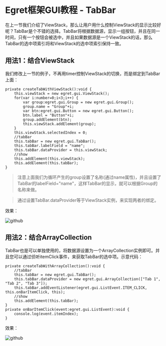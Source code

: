 Egret框架GUI教程 - TabBar
===============

在上一节我们介绍了ViewStack，那么让用户用什么控制ViewStack的显示比较好呢？TabBar是个不错的选择。TabBar将根据数据源，显示一组按钮，并且在同一时间，只有一个按钮会被选中，并且如果数据源是一个ViewStack的话，那么TabBar的选中项索引将和ViewStack的选中项索引保持一致。

用法1：结合ViewStack
--------------------------

我们修改上一节的例子，不再用timer控制ViewStack的切换，而是绑定到TabBar上面：

```
private createTabWithViewStack():void {
    this.viewStack = new egret.gui.ViewStack();
    for(var i:number=0;i<3;i++) {
        var group:egret.gui.Group = new egret.gui.Group();
        group.name = "Group"+i;
        var btn:egret.gui.Button = new egret.gui.Button();
        btn.label = "Button"+i;
        group.addElement(btn);
        this.viewStack.addElement(group);
    }
    this.viewStack.selectedIndex = 0;
    //tabBar
    this.tabBar = new egret.gui.TabBar();
    this.tabBar.labelField = "name";
    this.tabBar.dataProvider = this.viewStack;
    //show
    this.addElement(this.viewStack);
    this.addElement(this.tabBar);
}
```

> 注意上面我们为循环产生的group设置了名称(通过name属性)，并且设置了TabBar的labelField="name"，这样TabBar的显示，就可以根据Group的名称来做。

> 通过设置TabBar.dataProvider等于ViewStack实例，来实现两者的绑定。

效果：

![github](https://raw.githubusercontent.com/NeoGuo/html5-documents/master/egret-gui/images/tabbar1.png "Egret")

用法2：结合ArrayCollection
--------------------------

TabBar也是可以单独使用的，将数据源设置为一个ArrayCollection实例即可。并且您可以通过侦听itemClick事件，来获取TabBar的选中项。示意代码：

```
private createTabWithArrayCollection():void {
    //tabBar
    this.tabBar = new egret.gui.TabBar();
    this.tabBar.dataProvider = new egret.gui.ArrayCollection(["Tab 1", "Tab 2", "Tab 3"]);
    this.tabBar.addEventListener(egret.gui.ListEvent.ITEM_CLICK, this.onBarItemClick, this);
    //show
    this.addElement(this.tabBar);
}
private onBarItemClick(event:egret.gui.ListEvent):void {
    console.log(event.itemIndex);
}
```

效果：

![github](https://raw.githubusercontent.com/NeoGuo/html5-documents/master/egret-gui/images/tabbar2.png "Egret")